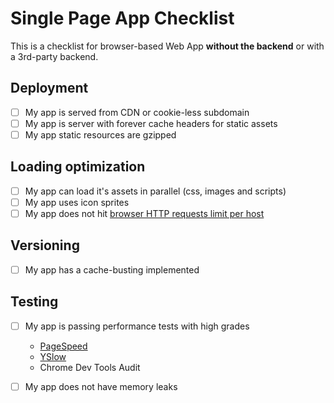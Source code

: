 # Single Page App Checklist

This is a checklist for browser-based Web App **without the backend** or with a 3rd-party backend.

## Deployment

 - [ ] My app is served from CDN or cookie-less subdomain
 - [ ] My app is server with forever cache headers for static assets
 - [ ] My app static resources are gzipped

## Loading optimization

 - [ ] My app can load it's assets in parallel (css, images and scripts)
 - [ ] My app uses icon sprites
 - [ ] My app does not hit [browser HTTP requests limit per host](http://stackoverflow.com/questions/985431/max-parallel-http-connections-in-a-browser)

## Versioning

 - [ ] My app has a cache-busting implemented 


## Testing

 - [ ] My app is passing performance tests with high grades
   - [PageSpeed](https://developers.google.com/speed/pagespeed/) 
   - [YSlow](http://yslow.org/)
   - Chrome Dev Tools Audit

 - [ ] My app does not have memory leaks
